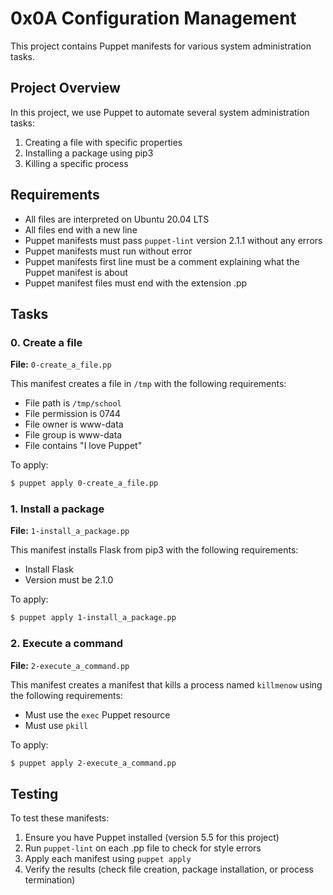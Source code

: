 # 0x0A Configuration Management

This project contains Puppet manifests for various system administration tasks.

## Project Overview

In this project, we use Puppet to automate several system administration tasks:

1. Creating a file with specific properties
2. Installing a package using pip3
3. Killing a specific process

## Requirements

- All files are interpreted on Ubuntu 20.04 LTS
- All files end with a new line
- Puppet manifests must pass `puppet-lint` version 2.1.1 without any errors
- Puppet manifests must run without error
- Puppet manifests first line must be a comment explaining what the Puppet manifest is about
- Puppet manifest files must end with the extension .pp

## Tasks

### 0. Create a file

**File:** `0-create_a_file.pp`

This manifest creates a file in `/tmp` with the following requirements:

- File path is `/tmp/school`
- File permission is 0744
- File owner is www-data
- File group is www-data
- File contains "I love Puppet"

To apply:

```bash
$ puppet apply 0-create_a_file.pp

```

### 1. Install a package

**File:** `1-install_a_package.pp`

This manifest installs Flask from pip3 with the following requirements:

- Install Flask
- Version must be 2.1.0

To apply:

```bash
$ puppet apply 1-install_a_package.pp

```

### 2. Execute a command

**File:** `2-execute_a_command.pp`

This manifest creates a manifest that kills a process named `killmenow` using the following requirements:

- Must use the `exec` Puppet resource
- Must use `pkill`

To apply:

```bash
$ puppet apply 2-execute_a_command.pp

```

## Testing

To test these manifests:

1. Ensure you have Puppet installed (version 5.5 for this project)
2. Run `puppet-lint` on each .pp file to check for style errors
3. Apply each manifest using `puppet apply`
4. Verify the results (check file creation, package installation, or process termination)
